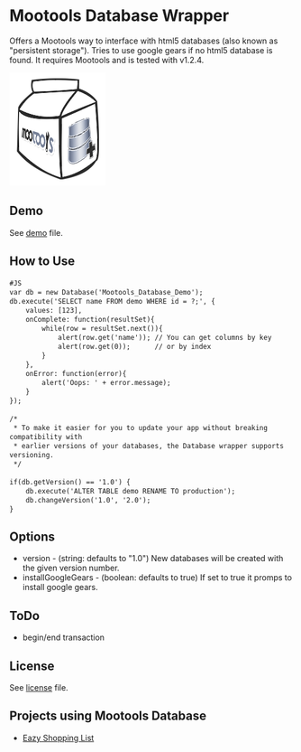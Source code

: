 Mootools Database Wrapper
===

Offers a Mootools way to interface with html5 databases (also known as "persistent storage").
Tries to use google gears if no html5 database is found.
It requires Mootools and is tested with v1.2.4.

![Screenshot](http://github.com/SunboX/mootools-database/raw/master/mootools-database.png)


Demo
---

See [demo](mootools-database/blob/master/demos/index.html) file.

How to Use
---

	#JS
	var db = new Database('Mootools_Database_Demo');
	db.execute('SELECT name FROM demo WHERE id = ?;', {
	    values: [123],
	    onComplete: function(resultSet){
			while(row = resultSet.next()){
				alert(row.get('name')); // You can get columns by key
				alert(row.get(0));      // or by index
			}
		},
		onError: function(error){
			alert('Oops: ' + error.message);
		}
	});

	/*
	 * To make it easier for you to update your app without breaking compatibility with 
	 * earlier versions of your databases, the Database wrapper supports versioning.
	 */
	 
	if(db.getVersion() == '1.0') {
	    db.execute('ALTER TABLE demo RENAME TO production');
	    db.changeVersion('1.0', '2.0');
	}


Options
---

* version            - (string: defaults to "1.0") New databases will be created with the given version number.
* installGoogleGears - (boolean: defaults to true) If set to true it promps to install google gears.


ToDo
---

* begin/end transaction


License
---

See [license](mootools-database/blob/master/license) file.

Projects using Mootools Database
---

* [Eazy Shopping List](http://github.com/SunboX/EazyShoppingList)